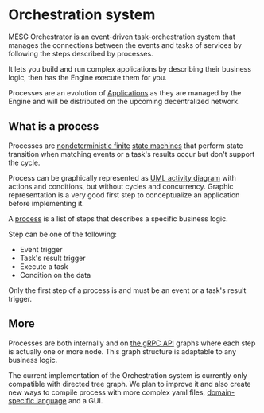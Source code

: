 # Orchestration system

MESG Orchestrator is an event-driven task-orchestration system that manages the connections between the events and tasks of services by following the steps described by processes.

It lets you build and run complex applications by describing their business logic, then has the Engine execute them for you.

Processes are an evolution of [Applications](../application/) as they are managed by the Engine and will be distributed on the upcoming decentralized network.

<!-- TODO: Add schema on process -->

## What is a process

Processes are [nondeterministic finite](https://en.wikipedia.org/wiki/Nondeterministic_finite_automaton) [state machines](https://en.wikipedia.org/wiki/Finite-state_machine) that perform state transition when matching events or a task's results occur but don't support the cycle.

Process can be graphically represented as [UML activity diagram](https://en.wikipedia.org/wiki/Activity_diagram) with actions and conditions, but without cycles and concurrency. Graphic representation is a very good first step to conceptualize an application before implementing it.

A [process](process-file.md) is a list of steps that describes a specific business logic.

Step can be one of the following:
- Event trigger
- Task's result trigger
- Execute a task
- Condition on the data

Only the first step of a process is and must be an event or a task's result trigger.

## More

Processes are both internally and on [the gRPC API](../../api/process.md) graphs where each step is actually one or more node. This graph structure is adaptable to any business logic.

The current implementation of the Orchestration system is currently only compatible with directed tree graph. We plan to improve it and also create new ways to compile process with more complex yaml files, [domain-specific language](https://en.wikipedia.org/wiki/Domain-specific_language) and a GUI.
